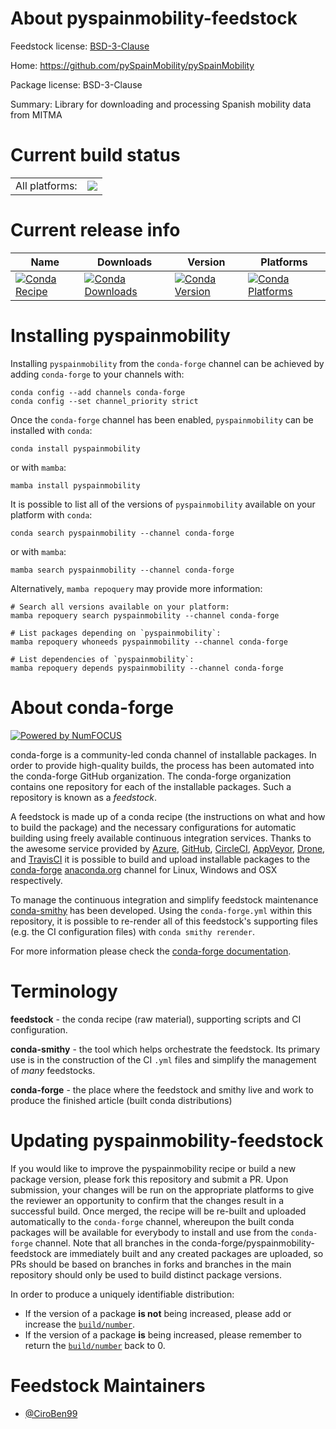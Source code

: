 About pyspainmobility-feedstock
===============================

Feedstock license: [BSD-3-Clause](https://github.com/conda-forge/pyspainmobility-feedstock/blob/main/LICENSE.txt)

Home: https://github.com/pySpainMobility/pySpainMobility

Package license: BSD-3-Clause

Summary: Library for downloading and processing Spanish mobility data from MITMA

Current build status
====================


<table><tr><td>All platforms:</td>
    <td>
      <a href="https://dev.azure.com/conda-forge/feedstock-builds/_build/latest?definitionId=25918&branchName=main">
        <img src="https://dev.azure.com/conda-forge/feedstock-builds/_apis/build/status/pyspainmobility-feedstock?branchName=main">
      </a>
    </td>
  </tr>
</table>

Current release info
====================

| Name | Downloads | Version | Platforms |
| --- | --- | --- | --- |
| [![Conda Recipe](https://img.shields.io/badge/recipe-pyspainmobility-green.svg)](https://anaconda.org/conda-forge/pyspainmobility) | [![Conda Downloads](https://img.shields.io/conda/dn/conda-forge/pyspainmobility.svg)](https://anaconda.org/conda-forge/pyspainmobility) | [![Conda Version](https://img.shields.io/conda/vn/conda-forge/pyspainmobility.svg)](https://anaconda.org/conda-forge/pyspainmobility) | [![Conda Platforms](https://img.shields.io/conda/pn/conda-forge/pyspainmobility.svg)](https://anaconda.org/conda-forge/pyspainmobility) |

Installing pyspainmobility
==========================

Installing `pyspainmobility` from the `conda-forge` channel can be achieved by adding `conda-forge` to your channels with:

```
conda config --add channels conda-forge
conda config --set channel_priority strict
```

Once the `conda-forge` channel has been enabled, `pyspainmobility` can be installed with `conda`:

```
conda install pyspainmobility
```

or with `mamba`:

```
mamba install pyspainmobility
```

It is possible to list all of the versions of `pyspainmobility` available on your platform with `conda`:

```
conda search pyspainmobility --channel conda-forge
```

or with `mamba`:

```
mamba search pyspainmobility --channel conda-forge
```

Alternatively, `mamba repoquery` may provide more information:

```
# Search all versions available on your platform:
mamba repoquery search pyspainmobility --channel conda-forge

# List packages depending on `pyspainmobility`:
mamba repoquery whoneeds pyspainmobility --channel conda-forge

# List dependencies of `pyspainmobility`:
mamba repoquery depends pyspainmobility --channel conda-forge
```


About conda-forge
=================

[![Powered by
NumFOCUS](https://img.shields.io/badge/powered%20by-NumFOCUS-orange.svg?style=flat&colorA=E1523D&colorB=007D8A)](https://numfocus.org)

conda-forge is a community-led conda channel of installable packages.
In order to provide high-quality builds, the process has been automated into the
conda-forge GitHub organization. The conda-forge organization contains one repository
for each of the installable packages. Such a repository is known as a *feedstock*.

A feedstock is made up of a conda recipe (the instructions on what and how to build
the package) and the necessary configurations for automatic building using freely
available continuous integration services. Thanks to the awesome service provided by
[Azure](https://azure.microsoft.com/en-us/services/devops/), [GitHub](https://github.com/),
[CircleCI](https://circleci.com/), [AppVeyor](https://www.appveyor.com/),
[Drone](https://cloud.drone.io/welcome), and [TravisCI](https://travis-ci.com/)
it is possible to build and upload installable packages to the
[conda-forge](https://anaconda.org/conda-forge) [anaconda.org](https://anaconda.org/)
channel for Linux, Windows and OSX respectively.

To manage the continuous integration and simplify feedstock maintenance
[conda-smithy](https://github.com/conda-forge/conda-smithy) has been developed.
Using the ``conda-forge.yml`` within this repository, it is possible to re-render all of
this feedstock's supporting files (e.g. the CI configuration files) with ``conda smithy rerender``.

For more information please check the [conda-forge documentation](https://conda-forge.org/docs/).

Terminology
===========

**feedstock** - the conda recipe (raw material), supporting scripts and CI configuration.

**conda-smithy** - the tool which helps orchestrate the feedstock.
                   Its primary use is in the construction of the CI ``.yml`` files
                   and simplify the management of *many* feedstocks.

**conda-forge** - the place where the feedstock and smithy live and work to
                  produce the finished article (built conda distributions)


Updating pyspainmobility-feedstock
==================================

If you would like to improve the pyspainmobility recipe or build a new
package version, please fork this repository and submit a PR. Upon submission,
your changes will be run on the appropriate platforms to give the reviewer an
opportunity to confirm that the changes result in a successful build. Once
merged, the recipe will be re-built and uploaded automatically to the
`conda-forge` channel, whereupon the built conda packages will be available for
everybody to install and use from the `conda-forge` channel.
Note that all branches in the conda-forge/pyspainmobility-feedstock are
immediately built and any created packages are uploaded, so PRs should be based
on branches in forks and branches in the main repository should only be used to
build distinct package versions.

In order to produce a uniquely identifiable distribution:
 * If the version of a package **is not** being increased, please add or increase
   the [``build/number``](https://docs.conda.io/projects/conda-build/en/latest/resources/define-metadata.html#build-number-and-string).
 * If the version of a package **is** being increased, please remember to return
   the [``build/number``](https://docs.conda.io/projects/conda-build/en/latest/resources/define-metadata.html#build-number-and-string)
   back to 0.

Feedstock Maintainers
=====================

* [@CiroBen99](https://github.com/CiroBen99/)

